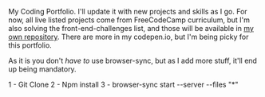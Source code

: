 My Coding Portfolio. I'll update it with new projects and skills as I go. For now, all live listed projects come from FreeCodeCamp curriculum, but I'm also solving the front-end-challenges list, and those will be available in <a href="https://github.com/andreaweb/front-end-challenges">my own repository</a>. There are more in my codepen.io, but I'm being picky for this portfolio.

As it is you don't *have to* use browser-sync, but as I add more stuff, it'll end up being mandatory.

1 - Git Clone
2 - Npm install
3 - browser-sync start --server --files "*"